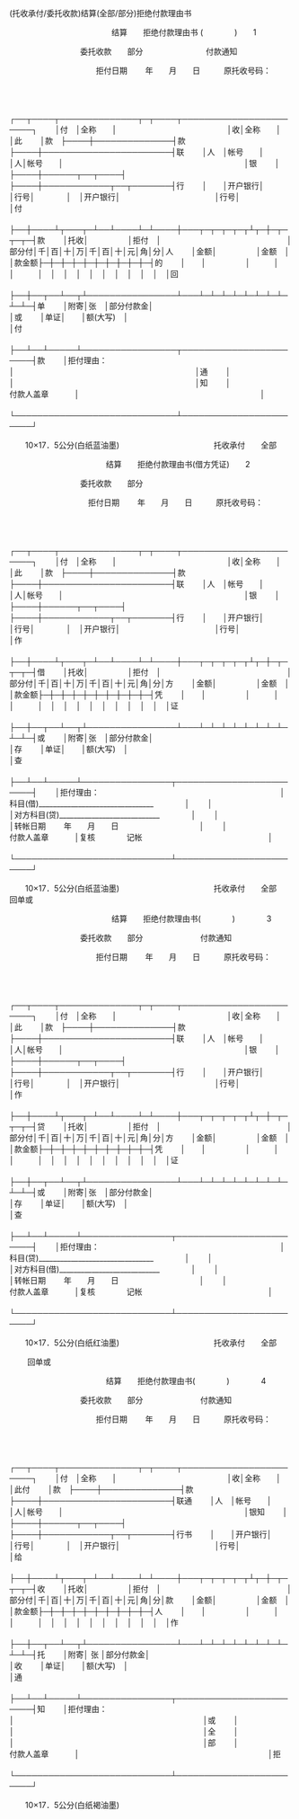 



(托收承付/委托收款)结算(全部/部分)拒绝付款理由书



 

　　　　　　　　　　　　　结算　　拒绝付款理由书 (　　　　)　　1

　　　　　　　　　委托收款　　部分　　　　　　　　付款通知

　　　　　　　　　　　拒付日期　　 年　　月　　日　　　原托收号码：

　　


　　┌──┬────┬──────────────┬─┬────┬───────────────────────┐
　　│付　│全称　　│　　　　　　　　　　　　　　│收│全称　　│　　　　　　　　　　　　　　　　　　　　　　　│此
　　│款　├────┼──────────────┤款├────┼───────────────────────┤联
　　│人　│帐号　　│　　　　　　　　　　　　　　│人│帐号　　│　　　　　　　　　　　　　　　　　　　　　　　│银
　　│　　├────┼──────┬──┬────┤　├────┼────────────┬──┬───────┤行
　　│　　│开户银行│　　　　　　│行号│　　　　│　│开户银行│　　　　　　　　　　　　│行号│　　　　　　　│付
　　├──┼────┴┬───┬─┴──┴────┴─┴────┼───┬─┬─┬─┬─┬┴┬─┼─┬─┬─┬─┤款
　　│托收│　　　　　│拒付　│　　　　　　　　　　　　　　　　│部分付│千│百│十│万│千│百│十│元│角│分│人
　　│金额│　　　　　│金额　│　　　　　　　　　　　　　　　　│款金额├─┼─┼─┼─┼─┼─┼─┼─┼─┼─┤的
　　│　　│　　　　　│　　　│　　　　　　　　　　　　　　　　│　　　│　│　│　│　│　│　│　│　│　│　│回
　　├──┼──┬──┴──┬┴────────────────┴───┴─┴─┴─┴─┴─┴─┴─┴─┴─┴─┤单
　　│附寄│张　│部分付款金│　　　　　　　　　　　　　　　　　　　　　　　　　　　　　　　　　　　　　　　　　│或
　　│单证│　　│额(大写)　│　　　　　　　　　　　　　　　　　　　　　　　　　　　　　　　　　　　　　　　　　│付
　　├──┴──┴─────┴─────────────────┬───────────────────────┤款
　　│拒付理由：　　　　　　　　　　　　　　　　　　　　　　　　│　　　　　　　　　　　　　　　　　　　　　　　│通
　　│　　　　　　　　　　　　　　　　　　　　　　　　　　　　　│　　　　　　　　　　　　　　　　　　　　　　　│知
　　│　　　　　　　　　　　　　　　　　　　　 付款人盖章　　　 │　　　　　　　　　　　　　　　　　　　　　　　│
　　└─────────────────────────────┴───────────────────────┘
　　


　　10×17．5公分(白纸蓝油墨)　　　　　　　　　　　　托收承付　　全部

　　　　　　　　　　　　 结算　　拒绝付款理由书(借方凭证)　　2

　　　　　　　　　委托收款　　部分

　　　　　　　　　　拒付日期　　 年　　月　　日　　　原托收号码：

　　


　　┌──┬────┬──────────────┬─┬────┬───────────────────────┐
　　│付　│全称　　│　　　　　　　　　　　　　　│收│全称　　│　　　　　　　　　　　　　　　　　　　　　　　│此
　　│款　├────┼──────────────┤款├────┼───────────────────────┤联
　　│人　│帐号　　│　　　　　　　　　　　　　　│人│帐号　　│　　　　　　　　　　　　　　　　　　　　　　　│银
　　│　　├────┼──────┬──┬────┤　├────┼────────────┬──┬───────┤行
　　│　　│开户银行│　　　　　　│行号│　　　　│　│开户银行│　　　　　　　　　　　　│行号│　　　　　　　│作
　　├──┼────┴┬───┬─┴──┴────┴─┴────┼───┬─┬─┬─┬─┬┴┬─┼─┬─┬─┬─┤借
　　│托收│　　　　　│拒付　│　　　　　　　　　　　　　　　　│部分付│千│百│十│万│千│百│十│元│角│分│方
　　│金额│　　　　　│金额　│　　　　　　　　　　　　　　　　│款金额├─┼─┼─┼─┼─┼─┼─┼─┼─┼─┤凭
　　│　　│　　　　　│　　　│　　　　　　　　　　　　　　　　│　　　│　│　│　│　│　│　│　│　│　│　│证
　　├──┼──┬──┴──┬┴────────────────┴───┴─┴─┴─┴─┴─┴─┴─┴─┴─┴─┤或
　　│附寄│张　│部分付款金│　　　　　　　　　　　　　　　　　　　　　　　　　　　　　　　　　　　　　　　　　│存
　　│单证│　　│额(大写)　│　　　　　　　　　　　　　　　　　　　　　　　　　　　　　　　　　　　　　　　　　│查
　　├──┴──┴─────┴────────────────┬────────────────────────┤
　　│拒付理由：　　　　　　　　　　　　　　　　　　　　　　　│科目(借)________________________________　　　　│
　　│　　　　　　　　　　　　　　　　　　　　　　　　　　　　│对方科目(贷)____________________________　　　　│
　　│　　　　　　　　　　　　　　　　　　　　　　　　　　　　│转帐日期　　 年　　月　　日　　　　　　　　　　 │
　　│　　　　　　　　　　　　　　　　　　　 付款人盖章　　　 │复核　　　　记帐　　　　　　　　　　　　　　　　│
　　└────────────────────────────┴────────────────────────┘
　　


　　10×17．5公分(白纸蓝油墨)　　　　　　　　　　　　托收承付　　全部　　　　　　　 回单或

　　　　　　　　　　　　　结算　　拒绝付款理由书(　　　　)　　　　3

　　　　　　　　　委托收款　　部分　　　　　　　 付款通知

　　　　　　　　　　　拒付日期　　 年　　月　　日　　　原托收号码：

　　


　　┌──┬────┬──────────────┬─┬────┬───────────────────────┐
　　│付　│全称　　│　　　　　　　　　　　　　　│收│全称　　│　　　　　　　　　　　　　　　　　　　　　　　│此
　　│款　├────┼──────────────┤款├────┼───────────────────────┤联
　　│人　│帐号　　│　　　　　　　　　　　　　　│人│帐号　　│　　　　　　　　　　　　　　　　　　　　　　　│银
　　│　　├────┼──────┬──┬────┤　├────┼────────────┬──┬───────┤行
　　│　　│开户银行│　　　　　　│行号│　　　　│　│开户银行│　　　　　　　　　　　　│行号│　　　　　　　│作
　　├──┼────┴┬───┬─┴──┴────┴─┴────┼───┬─┬─┬─┬─┬┴┬─┼─┬─┬─┬─┤贷
　　│托收│　　　　　│拒付　│　　　　　　　　　　　　　　　　│部分付│千│百│十│万│千│百│十│元│角│分│方
　　│金额│　　　　　│金额　│　　　　　　　　　　　　　　　　│款金额├─┼─┼─┼─┼─┼─┼─┼─┼─┼─┤凭
　　│　　│　　　　　│　　　│　　　　　　　　　　　　　　　　│　　　│　│　│　│　│　│　│　│　│　│　│证
　　├──┼──┬──┴──┬┴────────────────┴───┴─┴─┴─┴─┴─┴─┴─┴─┴─┴─┤或
　　│附寄│张　│部分付款金│　　　　　　　　　　　　　　　　　　　　　　　　　　　　　　　　　　　　　　　　　│存
　　│单证│　　│额(大写)　│　　　　　　　　　　　　　　　　　　　　　　　　　　　　　　　　　　　　　　　　　│查
　　├──┴──┴─────┴────────────────┬────────────────────────┤
　　│拒付理由：　　　　　　　　　　　　　　　　　　　　　　　│科目(贷)________________________________　　　　│
　　│　　　　　　　　　　　　　　　　　　　　　　　　　　　　│对方科目(借)____________________________　　　　│
　　│　　　　　　　　　　　　　　　　　　　　　　　　　　　　│转帐日期　　 年　　月　　日　　　　　　　　　　 │
　　│　　　　　　　　　　　　　　　　　　　 付款人盖章　　　 │复核　　　　记帐　　　　　　　　　　　　　　　　│
　　└────────────────────────────┴────────────────────────┘
　　


　　10×17．5公分(白纸红油墨)　　　　　　　　　　　　托收承付　　全部　　　　　　　 

　　 回单或

　　　　　　　　　　　　 结算　　拒绝付款理由书(　　　　)　　　　4

　　　　　　　　　委托收款　　部分　　　　　　　 付款通知

　　　　　　　　　　　拒付日期　　 年　　月　　日　　　原托收号码：

　　


　　┌──┬────┬──────────────┬─┬────┬───────────────────────┐
　　│付　│全称　　│　　　　　　　　　　　　　　│收│全称　　│　　　　　　　　　　　　　　　　　　　　　　　│此付
　　│款　├────┼──────────────┤款├────┼───────────────────────┤联通
　　│人　│帐号　　│　　　　　　　　　　　　　　│人│帐号　　│　　　　　　　　　　　　　　　　　　　　　　　│银知
　　│　　├────┼──────┬──┬────┤　├────┼────────────┬──┬───────┤行书
　　│　　│开户银行│　　　　　　│行号│　　　　│　│开户银行│　　　　　　　　　　　　│行号│　　　　　　　│给
　　├──┼────┴┬───┬─┴──┴────┴─┴────┼───┬─┬─┬─┬─┬┴┬─┼─┬─┬─┬─┤收
　　│托收│　　　　　│拒付　│　　　　　　　　　　　　　　　　│部分付│千│百│十│万│千│百│十│元│角│分│款
　　│金额│　　　　　│金额　│　　　　　　　　　　　　　　　　│款金额├─┼─┼─┼─┼─┼─┼─┼─┼─┼─┤人
　　│　　│　　　　　│　　　│　　　　　　　　　　　　　　　　│　　　│　│　│　│　│　│　│　│　│　│　│作
　　├──┼──┬──┴──┬┴────────────────┴───┴─┴─┴─┴─┴─┴─┴─┴─┴─┴─┤托
　　│附寄│ 张 │部分付款金│　　　　　　　　　　　　　　　　　　　　　　　　　　　　　　　　　　　　　　　　　│收
　　│单证│　　│额(大写)　│　　　　　　　　　　　　　　　　　　　　　　　　　　　　　　　　　　　　　　　　　│通
　　├──┴──┴─────┴────────────────┬────────────────────────┤知
　　│拒付理由：　　　　　　　　　　　　　　　　　　　　　　　│　　　　　　　　　　　　　　　　　　　　　　　　│或
　　│　　　　　　　　　　　　　　　　　　　　　　　　　　　　│　　　　　　　　　　　　　　　　　　　　　　　　│全
　　│　　　　　　　　　　　　　　　　　　　　　　　　　　　　│　　　　　　　　　　　　　　　　　　　　　　　　│部
　　│　　　　　　　　　　　　　　　　　　　 付款人盖章　　　 │　　　　　　　　　　　　　　　　　　　　　　　　│拒
　　└────────────────────────────┴────────────────────────┘
　　


　　10×17．5公分(白纸褐油墨)